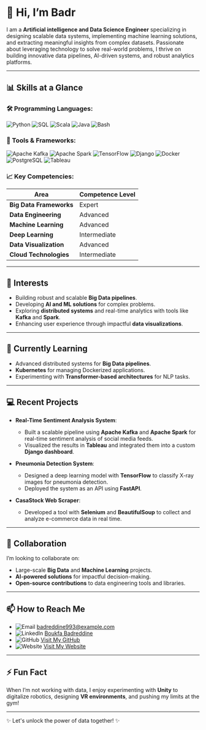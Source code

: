 # 👋 Hi, I’m Badr

I am a **Artificial intelligence  and Data Science Engineer** specializing in designing scalable data systems, implementing machine learning solutions, and extracting meaningful insights from complex datasets. Passionate about leveraging technology to solve real-world problems, I thrive on building innovative data pipelines, AI-driven systems, and robust analytics platforms.

---

## 📊 Skills at a Glance

### 🛠 Programming Languages:
![Python](https://img.shields.io/badge/-Python-3776AB?logo=python&logoColor=white&style=flat)
![SQL](https://img.shields.io/badge/-SQL-003B57?logo=postgresql&logoColor=white&style=flat)
![Scala](https://img.shields.io/badge/-Scala-DC322F?logo=scala&logoColor=white&style=flat)
![Java](https://img.shields.io/badge/-Java-007396?logo=java&logoColor=white&style=flat)
![Bash](https://img.shields.io/badge/-Bash-4EAA25?logo=gnu-bash&logoColor=white&style=flat)

### 🌟 Tools & Frameworks:
![Apache Kafka](https://img.shields.io/badge/-Apache%20Kafka-231F20?logo=apachekafka&logoColor=white&style=flat)
![Apache Spark](https://img.shields.io/badge/-Apache%20Spark-E25A1C?logo=apachespark&logoColor=white&style=flat)
![TensorFlow](https://img.shields.io/badge/-TensorFlow-FF6F00?logo=tensorflow&logoColor=white&style=flat)
![Django](https://img.shields.io/badge/-Django-092E20?logo=django&logoColor=white&style=flat)
![Docker](https://img.shields.io/badge/-Docker-2496ED?logo=docker&logoColor=white&style=flat)
![PostgreSQL](https://img.shields.io/badge/-PostgreSQL-336791?logo=postgresql&logoColor=white&style=flat)
![Tableau](https://img.shields.io/badge/-Tableau-E97627?logo=tableau&logoColor=white&style=flat)

### 📈 Key Competencies:
| Area                     | Competence Level |
|--------------------------|------------------|
| **Big Data Frameworks**  | Expert          |
| **Data Engineering**     | Advanced        |
| **Machine Learning**     | Advanced        |
| **Deep Learning**        | Intermediate    |
| **Data Visualization**   | Advanced        |
| **Cloud Technologies**   | Intermediate    |

---

## 👀 Interests

- Building robust and scalable **Big Data pipelines**.
- Developing **AI and ML solutions** for complex problems.
- Exploring **distributed systems** and real-time analytics with tools like **Kafka** and **Spark**.
- Enhancing user experience through impactful **data visualizations**.

---

## 🌱 Currently Learning

- Advanced distributed systems for **Big Data pipelines**.
- **Kubernetes** for managing Dockerized applications.
- Experimenting with **Transformer-based architectures** for NLP tasks.

---

## 💻 Recent Projects

- **Real-Time Sentiment Analysis System**:
   - Built a scalable pipeline using **Apache Kafka** and **Apache Spark** for real-time sentiment analysis of social media feeds.
   - Visualized the results in **Tableau** and integrated them into a custom **Django dashboard**.
  
- **Pneumonia Detection System**:
   - Designed a deep learning model with **TensorFlow** to classify X-ray images for pneumonia detection.
   - Deployed the system as an API using **FastAPI**.

- **CasaStock Web Scraper**:
   - Developed a tool with **Selenium** and **BeautifulSoup** to collect and analyze e-commerce data in real time.

---

## 💞️ Collaboration

I’m looking to collaborate on:
- Large-scale **Big Data** and **Machine Learning** projects.
- **AI-powered solutions** for impactful decision-making.
- **Open-source contributions** to data engineering tools and libraries.

---

## 📫 How to Reach Me

- ![Email](https://img.shields.io/badge/Email-D14836?logo=gmail&logoColor=white&style=flat-square) [badreddine993@example.com](mailto:badreddine993@example.com)
- ![LinkedIn](https://img.shields.io/badge/LinkedIn-0077B5?logo=linkedin&logoColor=white&style=flat-square) [Boukfa Badreddine](https://www.linkedin.com/in/badreddine993/)
- ![GitHub](https://img.shields.io/badge/GitHub-181717?logo=github&logoColor=white&style=flat-square) [Visit My GitHub](https://github.com/Badreddine993)
- ![Website](https://img.shields.io/badge/Website-4285F4?logo=googlechrome&logoColor=white&style=flat-square) [Visit My Website](https://badrvlog.pythonanywhere.com)


---

## ⚡ Fun Fact

When I’m not working with data, I enjoy experimenting with **Unity** to digitalize robotics, designing **VR environments**, and pushing my limits at the gym!

---

✨ Let's unlock the power of data together! ✨
